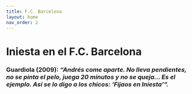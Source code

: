 ```yaml
---
title: F.C. Barcelona
layout: home
nav_order: 2
---
```


# Iniesta en el F.C. Barcelona

### Guardiola (2009): _“Andrés come aparte. No lleva pendientes, no se pinta el pelo, juega 20 minutos y no se queja... Es el ejemplo. Así se lo digo a los chicos: ‘Fijaos en Iniesta’”._


